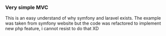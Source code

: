### Very simple MVC

This is an easy understand of why symfony and laravel exists.
The example was taken from symfony website but the code was refactored to implement new 
php feature, i cannot resist to do that XD